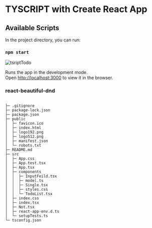 # TYSCRIPT with Create React App



## Available Scripts

In the project directory, you can run:

### `npm start`
![tsriptTodo](https://github.com/Msolmaz4/todoTyscript/assets/86296198/ef057548-4895-4410-a124-bddc9b343e81)

Runs the app in the development mode.\
Open [http://localhost:3000](http://localhost:3000) to view it in the browser.





### react-beautiful-dnd 

```

├─ .gitignore
├─ package-lock.json
├─ package.json
├─ public
│  ├─ favicon.ico
│  ├─ index.html
│  ├─ logo192.png
│  ├─ logo512.png
│  ├─ manifest.json
│  └─ robots.txt
├─ README.md
├─ src
│  ├─ App.css
│  ├─ App.test.tsx
│  ├─ App.tsx
│  ├─ components
│  │  ├─ InputFeild.tsx
│  │  ├─ model.ts
│  │  ├─ Single.tsx
│  │  ├─ styles.css
│  │  └─ TodoList.tsx
│  ├─ index.css
│  ├─ index.tsx
│  ├─ Not.tsx
│  ├─ react-app-env.d.ts
│  └─ setupTests.ts
└─ tsconfig.json

```